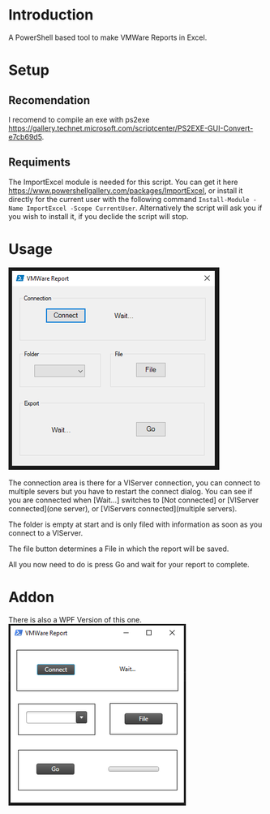 # Introduction #

A PowerShell based tool to make VMWare Reports in Excel.

# Setup #

## Recomendation ##
I recomend to compile an exe with ps2exe https://gallery.technet.microsoft.com/scriptcenter/PS2EXE-GUI-Convert-e7cb69d5.

## Requiments ##
The ImportExcel module is needed for this script. You can get it here https://www.powershellgallery.com/packages/ImportExcel, or install it directly for the current user with the following command `Install-Module -Name ImportExcel -Scope CurrentUser`. Alternatively the script will ask you if you wish to install it, if you declide the script will stop.

# Usage #
![VMWareReport](https://github.com/seyo-IV/VMWareReport/blob/master/images/VMWareReport.PNG)

The connection area is there for a VIServer connection, you can connect to multiple severs but you have to restart the connect dialog. You can see if you are connected when [Wait...] switches to [Not connected] or [VIServer connected](one server), or [VIServers connected](multiple servers).

The folder is empty at start and is only filed with information as soon as you connect to a VIServer.

The file button determines a File in which the report will be saved.

All you now need to do is press Go and wait for your report to complete.


# Addon #
There is also a WPF Version of this one.
![VMWareReport-WPF](https://github.com/seyo-IV/VMWareReport/blob/master/images/VMWareReport-WPF.PNG)
